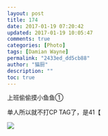 ```yaml
---
layout: post
title: 174
date: 2017-01-19 07:20:42
updated: 2017-01-19 10:05:47
comments: true
categories: [Photo]
tags: [Damian Wayne]
permalink: "2433ed_dd5cb88"
author: "猫厨"
description: ""
toc: true
---
```


<p>上班偷偷摸小鱼鱼①</p> 
<p>单人所以就不打CP TAG了，是41【</p>

![](/img/img_cVZNdzJtQk9JV2NFdDFTODJWQnB4V0xzanNSR21DbDkrSFplUWFGd3ZueXp6ZmM0T1ZYUTZBPT0.jpg)